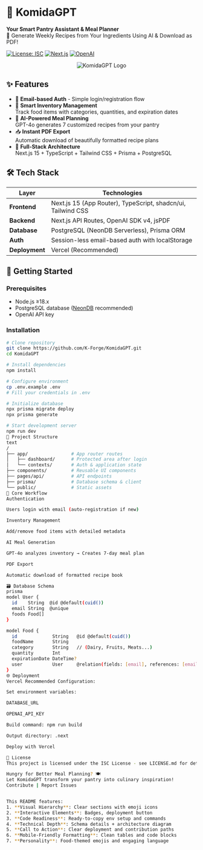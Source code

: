 # 🍳 KomidaGPT

**Your Smart Pantry Assistant & Meal Planner**  
🚀 Generate Weekly Recipes from Your Ingredients Using AI & Download as PDF!

[![License: ISC](https://img.shields.io/badge/License-ISC-blue.svg)](https://opensource.org/licenses/ISC)
[![Next.js](https://img.shields.io/badge/Next.js-15.0.0-black?logo=next.js)](https://nextjs.org/)
[![OpenAI](https://img.shields.io/badge/OpenAI-gpt--4o-412991?logo=openai)](https://openai.com/)

<div align="center">
  <img src="https://img.icons8.com/color/96/000000/meal.png" alt="KomidaGPT Logo"/>
</div>

## ✨ Features

- 🔐 **Email-based Auth** - Simple login/registration flow
- 🥦 **Smart Inventory Management**  
  Track food items with categories, quantities, and expiration dates
- 🤖 **AI-Powered Meal Planning**  
  GPT-4o generates 7 customized recipes from your pantry
- 📥 **Instant PDF Export**  
  Automatic download of beautifully formatted recipe plans
- 🚀 **Full-Stack Architecture**  
  Next.js 15 + TypeScript + Tailwind CSS + Prisma + PostgreSQL

## 🛠 Tech Stack

| **Layer**       | **Technologies**                                                                 |
|------------------|---------------------------------------------------------------------------------|
| **Frontend**     | Next.js 15 (App Router), TypeScript, shadcn/ui, Tailwind CSS                    |
| **Backend**      | Next.js API Routes, OpenAI SDK v4, jsPDF                                        |
| **Database**     | PostgreSQL (NeonDB Serverless), Prisma ORM                                      |
| **Auth**         | Session-less email-based auth with localStorage                                 |
| **Deployment**   | Vercel (Recommended)                                                            |

## 🚀 Getting Started

### Prerequisites
- Node.js ≥18.x
- PostgreSQL database ([NeonDB](https://neon.tech/) recommended)
- OpenAI API key

### Installation
```bash
# Clone repository
git clone https://github.com/K-Forge/KomidaGPT.git
cd KomidaGPT

# Install dependencies
npm install

# Configure environment
cp .env.example .env
# Fill your credentials in .env

# Initialize database
npx prisma migrate deploy
npx prisma generate

# Start development server
npm run dev
📂 Project Structure
text
/
├── app/                # App router routes
│   ├── dashboard/      # Protected area after login
│   └── contexts/       # Auth & application state
├── components/         # Reusable UI components
├── pages/api/          # API endpoints
├── prisma/             # Database schema & client
└── public/             # Static assets
🔄 Core Workflow
Authentication

Users login with email (auto-registration if new)

Inventory Management

Add/remove food items with detailed metadata

AI Meal Generation

GPT-4o analyzes inventory → Creates 7-day meal plan

PDF Export

Automatic download of formatted recipe book

🗃 Database Schema
prisma
model User {
  id    String  @id @default(cuid())
  email String  @unique
  foods Food[]
}

model Food {
  id             String   @id @default(cuid())
  foodName       String
  category       String   // (Dairy, Fruits, Meats...)
  quantity       Int
  expirationDate DateTime?
  user           User     @relation(fields: [email], references: [email])
}
🌐 Deployment
Vercel Recommended Configuration:

Set environment variables:

DATABASE_URL

OPENAI_API_KEY

Build command: npm run build

Output directory: .next

Deploy with Vercel

📜 License
This project is licensed under the ISC License - see LICENSE.md for details.

Hungry for Better Meal Planning? 🍽️
Let KomidaGPT transform your pantry into culinary inspiration!
Contribute | Report Issues


This README features:
1. **Visual Hierarchy**: Clear sections with emoji icons
2. **Interactive Elements**: Badges, deployment button
3. **Code Readiness**: Ready-to-copy env setup and commands
4. **Technical Depth**: Schema details + architecture diagram
5. **Call to Action**: Clear deployment and contribution paths
6. **Mobile-Friendly Formatting**: Clean tables and code blocks
7. **Personality**: Food-themed emojis and engaging language
